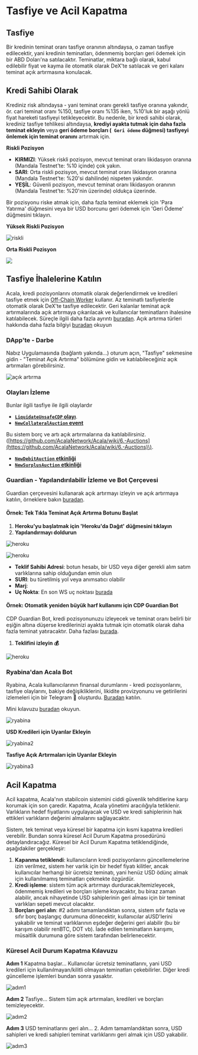 # Tasfiye ve Acil Kapatma

## Tasfiye

Bir kredinin teminat oranı tasfiye oranının altındaysa, o zaman tasfiye edilecektir, yani kredinin teminatları, ödenmemiş borçları geri ödemek için bir ABD Doları'na satılacaktır. Teminatlar, miktara bağlı olarak, kabul edilebilir fiyat ve kayma ile otomatik olarak DeX'te satılacak ve geri kalanı teminat açık artırmasına konulacak.

## Kredi Sahibi Olarak

Krediniz risk altındaysa - yani teminat oranı gerekli tasfiye oranına yakındır, ör. cari teminat oranı %150, tasfiye oranı %135 iken, %10'luk bir aşağı yönlü fiyat hareketi tasfiyeyi tetikleyecektir. Bu nedenle, bir kredi sahibi olarak, krediniz tasfiye tehlikesi altındaysa, **krediyi ayakta tutmak için daha fazla teminat ekleyin** veya **geri ödeme borçları \(` Geri ödeme` düğmesi\) tasfiyeyi önlemek için teminat oranını** artırmak için.

**Riskli Pozisyon**

* **KIRMIZI**: Yüksek riskli pozisyon, mevcut teminat oranı likidasyon oranına \(Mandala Testnet'te: %10 içinde\) çok yakın.
* **SARI**: Orta riskli pozisyon, mevcut teminat oranı likidasyon oranına \(Mandala Testnet'te: %20'si dahilinde\) nispeten yakındır.
* **YEŞİL**: Güvenli pozisyon, mevcut teminat oranı likidasyon oranının \(Mandala Testnet'te: %20'nin üzerinde\) oldukça üzerinde.

Bir pozisyonu riske atmak için, daha fazla teminat eklemek için 'Para Yatırma' düğmesini veya bir USD borcunu geri ödemek için 'Geri Ödeme' düğmesini tıklayın.

**Yüksek Riskli Pozisyon**

![riskli](https://github.com/AcalaNetwork/Acala/wiki/image/liquidate-risky.png)

**Orta Riskli Pozisyon**

![](../../../.gitbook/assets/image%20%282%29.png)

## Tasfiye İhalelerine Katılın

Acala, kredi pozisyonlarını otomatik olarak değerlendirmek ve kredileri tasfiye etmek için [Off-Chain Worker](https://www.substrate.io/kb/learn-substrate/off-chain-workers) kullanır. Az teminatlı tasfiyelerde otomatik olarak DeX'te tasfiye edilecektir. Geri kalanlar teminat açık artırmalarında açık artırmaya çıkarılacak ve kullanıcılar teminatların ihalesine katılabilecek. Süreçle ilgili daha fazla ayrıntı [buradan](https://github.com/AcalaNetwork/Acala/wiki#25-automatic-liquidations-of-risky-cdps). Açık artırma türleri hakkında daha fazla bilgiyi [buradan](https://wiki.acala.network/learn/basics/auctions) okuyun

### DApp'te - Darbe

Nabız Uygulamasında \(bağlantı yakında...\) oturum açın, "Tasfiye" sekmesine gidin - "Teminat Açık Artırma" bölümüne gidin ve katılabileceğiniz açık artırmaları görebilirsiniz.

![açık artırma](https://github.com/AcalaNetwork/Acala/wiki/image/liquidate-auction.png)

### Olayları İzleme

Bunlar ilgili tasfiye ile ilgili olaylardır

* [**`LiquidateUnsafeCDP` olayı**](https://acala-testnet.subscan.io/event?module=cdpengine&event=liquidateunsafecdp).
* [**`NewCollateralAuction` event**](https://acala-testnet.subscan.io/event?module=auctionmanager&event=newcollateralauction)

Bu sistem borç ve artı açık artırmalarına da katılabilirsiniz. \([https://github.com/AcalaNetwork/Acala/wiki/6.-Auctions](https://github.com/AcalaNetwork/Acala/wiki/6.-Auctions)\).

* [**`NewDebitAuction` etkinliği**](https://acala-testnet.subscan.io/event?module=auctionmanager&event=newdebitauction)
* [**`NewSurplusAuction` etkinliği**](https://acala-testnet.subscan.io/event?module=auctionmanager&event=newsurplusauction)

### Guardian - Yapılandırılabilir İzleme ve Bot Çerçevesi

Guardian çerçevesini kullanarak açık artırmayı izleyin ve açık artırmaya katılın, örneklere bakın [buradan](https://github.com/open-web3-stack/guardian/tree/master/packages/example-guardian).

#### **Örnek: Tek Tıkla Teminat Açık Artırma Botunu Başlat**

1. **Heroku'yu başlatmak için 'Heroku'da Dağıt' düğmesini tıklayın**
2. **Yapılandırmayı doldurun**

![heroku](https://github.com/AcalaNetwork/Acala/wiki/image/liquidate-guardian2.png)

![heroku](https://github.com/AcalaNetwork/Acala/wiki/image/liquidate-guardian1.png)

* **Teklif Sahibi Adresi**: botun hesabı, bir USD veya diğer gerekli alım satım varlıklarına sahip olduğundan emin olun
* **SURI**: bu türetilmiş yol veya anımsatıcı olabilir
* **Marj**:
* **Uç Nokta**: En son WS uç noktası [burada](https://github.com/AcalaNetwork/Acala/wiki/1.-Get-Started#mandala-test-network)

#### **Örnek: Otomatik yeniden büyük harf kullanımı için CDP Guardian Bot**

CDP Guardian Bot, kredi pozisyonunuzu izleyecek ve teminat oranı belirli bir eşiğin altına düşerse kredilerinizi ayakta tutmak için otomatik olarak daha fazla teminat yatıracaktır. Daha fazlası [burada](https://github.com/open-web3-stack/guardian/tree/master/packages/example-guardian#cdp-guardian-bot).

1. **Teklifini izleyin 💰**

![heroku](https://github.com/AcalaNetwork/Acala/wiki/image/liquidate-guiardian3.png)

### Ryabina'dan Acala Bot

Ryabina, Acala kullanıcılarının finansal durumlarını - kredi pozisyonlarını, tasfiye olaylarını, bakiye değişikliklerini, likidite provizyonunu ve getirilerini izlemeleri için bir Telegram 🤖️ oluşturdu. [Buradan](https://t.me/Acala_Ryabina_bot) katılın.

Mini kılavuzu [buradan](https://medium.com/@ryabina/mini-guide-for-acala-network-telegram-bot-by-ryabina-92990e01120) okuyun.

![ryabina](https://github.com/AcalaNetwork/Acala/wiki/image/liquidate-ryabina1.png)

**USD Kredileri için Uyarılar Ekleyin**

![ryabina2](https://github.com/AcalaNetwork/Acala/wiki/image/liquidate-ryabina2.png)

**Tasfiye Açık Artırmaları için Uyarılar Ekleyin**

![ryabina3](https://github.com/AcalaNetwork/Acala/wiki/image/liquidate-ryabina3.png)

## Acil Kapatma

Acil kapatma, Acala'nın stabilcoin sistemini ciddi güvenlik tehditlerine karşı korumak için son çaredir. Kapatma, Acala yönetimi aracılığıyla tetiklenir. Varlıkların hedef fiyatlarını uygulayacak ve USD ve kredi sahiplerinin hak ettikleri varlıkların değerini almalarını sağlayacaktır.

Sistem, tek teminat veya küresel bir kapatma için kısmi kapatma kredileri verebilir. Bundan sonra küresel Acil Durum Kapatma prosedürünü detaylandıracağız. Küresel bir Acil Durum Kapatma tetiklendiğinde, aşağıdakiler gerçekleşir:

1. **Kapanma tetiklendi**: kullanıcıların kredi pozisyonlarını güncellemelerine izin verilmez, sistem her varlık için bir hedef fiyatı kilitler, ancak kullanıcılar herhangi bir ücretsiz teminatı, yani henüz USD ödünç almak için kullanılmamış teminatları çekmekte özgürdür.
2. **Kredi işleme**: sistem tüm açık artırmayı durduracak/temizleyecek, ödenmemiş kredileri ve borçları işleme koyacaktır, bu biraz zaman alabilir, ancak nihayetinde USD sahiplerinin geri alması için bir teminat varlıkları sepeti mevcut olacaktır.
3. **Borçları geri alın**: \#2 adımı tamamlandıktan sonra, sistem sıfır fazla ve sıfır borç başlangıç ​​durumuna dönecektir, kullanıcılar aUSD'lerini yakabilir ve teminat varlıklarının eşdeğer değerini geri alabilir \(bu bir karışım olabilir renBTC, DOT vb\). İade edilen teminatların karışımı, müsaitlik durumuna göre sistem tarafından belirlenecektir.

### Küresel Acil Durum Kapatma Kılavuzu

**Adım 1** Kapatma başlar... Kullanıcılar ücretsiz teminatlarını, yani USD kredileri için kullanılmayan/kilitli olmayan teminatları çekebilirler. Diğer kredi güncelleme işlemleri bundan sonra yasaktır.

![adım1](https://github.com/AcalaNetwork/Acala/wiki/image/shutdown-1.jpg)

**Adım 2** Tasfiye... Sistem tüm açık artırmaları, kredileri ve borçları temizleyecektir.

![adım2](https://github.com/AcalaNetwork/Acala/wiki/image/shutdown-2.jpg)

**Adım 3** USD teminatlarını geri alın... 2. Adım tamamlandıktan sonra, USD sahipleri ve kredi sahipleri teminat varlıklarını geri almak için USD yakabilir.

![adım3](https://github.com/AcalaNetwork/Acala/wiki/image/shutdown-3.jpg)
